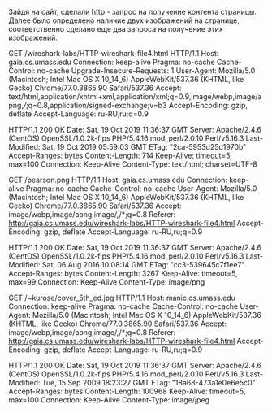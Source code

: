 Зайдя на сайт, сделали http - запрос на получение контента страницы. Далее было определено наличие двух изображений на странице, 
соответственно сделано еще два запроса на получение этих изображений. 



GET /wireshark-labs/HTTP-wireshark-file4.html HTTP/1.1
Host: gaia.cs.umass.edu
Connection: keep-alive
Pragma: no-cache
Cache-Control: no-cache
Upgrade-Insecure-Requests: 1
User-Agent: Mozilla/5.0 (Macintosh; Intel Mac OS X 10_14_6) AppleWebKit/537.36 (KHTML, like Gecko) Chrome/77.0.3865.90 Safari/537.36
Accept: text/html,application/xhtml+xml,application/xml;q=0.9,image/webp,image/apng,*/*;q=0.8,application/signed-exchange;v=b3
Accept-Encoding: gzip, deflate
Accept-Language: ru-RU,ru;q=0.9

HTTP/1.1 200 OK
Date: Sat, 19 Oct 2019 11:36:37 GMT
Server: Apache/2.4.6 (CentOS) OpenSSL/1.0.2k-fips PHP/5.4.16 mod_perl/2.0.10 Perl/v5.16.3
Last-Modified: Sat, 19 Oct 2019 05:59:03 GMT
ETag: "2ca-5953d25d1970b"
Accept-Ranges: bytes
Content-Length: 714
Keep-Alive: timeout=5, max=100
Connection: Keep-Alive
Content-Type: text/html; charset=UTF-8



GET /pearson.png HTTP/1.1
Host: gaia.cs.umass.edu
Connection: keep-alive
Pragma: no-cache
Cache-Control: no-cache
User-Agent: Mozilla/5.0 (Macintosh; Intel Mac OS X 10_14_6) AppleWebKit/537.36 (KHTML, like Gecko) Chrome/77.0.3865.90 Safari/537.36
Accept: image/webp,image/apng,image/*,*/*;q=0.8
Referer: http://gaia.cs.umass.edu/wireshark-labs/HTTP-wireshark-file4.html
Accept-Encoding: gzip, deflate
Accept-Language: ru-RU,ru;q=0.9

HTTP/1.1 200 OK
Date: Sat, 19 Oct 2019 11:36:37 GMT
Server: Apache/2.4.6 (CentOS) OpenSSL/1.0.2k-fips PHP/5.4.16 mod_perl/2.0.10 Perl/v5.16.3
Last-Modified: Sat, 06 Aug 2016 10:08:14 GMT
ETag: "cc3-539645c7f1ee7"
Accept-Ranges: bytes
Content-Length: 3267
Keep-Alive: timeout=5, max=99
Connection: Keep-Alive
Content-Type: image/png



GET /~kurose/cover_5th_ed.jpg HTTP/1.1
Host: manic.cs.umass.edu
Connection: keep-alive
Pragma: no-cache
Cache-Control: no-cache
User-Agent: Mozilla/5.0 (Macintosh; Intel Mac OS X 10_14_6) AppleWebKit/537.36 (KHTML, like Gecko) Chrome/77.0.3865.90 Safari/537.36
Accept: image/webp,image/apng,image/*,*/*;q=0.8
Referer: http://gaia.cs.umass.edu/wireshark-labs/HTTP-wireshark-file4.html
Accept-Encoding: gzip, deflate
Accept-Language: ru-RU,ru;q=0.9

HTTP/1.1 200 OK
Date: Sat, 19 Oct 2019 11:36:37 GMT
Server: Apache/2.4.6 (CentOS) OpenSSL/1.0.2k-fips PHP/5.4.16 mod_perl/2.0.10 Perl/v5.16.3
Last-Modified: Tue, 15 Sep 2009 18:23:27 GMT
ETag: "18a68-473a1e0e6e5c0"
Accept-Ranges: bytes
Content-Length: 100968
Keep-Alive: timeout=5, max=100
Connection: Keep-Alive
Content-Type: image/jpeg

